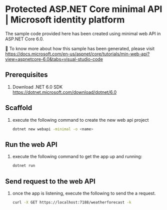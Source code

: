 # Protected ASP.NET Core minimal API | Microsoft identity platform

The sample code provided here has been created using minimal web API in ASP.NET Core 6.0.

:link: To know more about how this sample has been generated, please visit https://docs.microsoft.com/en-us/aspnet/core/tutorials/min-web-api?view=aspnetcore-6.0&tabs=visual-studio-code

## Prerequisites

1. Download .NET 6.0 SDK https://dotnet.microsoft.com/download/dotnet/6.0

## Scaffold

1. execute the following command to create the new web api project

   ```bash
   dotnet new webapi -minimal -o <name>
   ```

## Run the web API

1. execute the following command to get the app up and running:

   ```bash
   dotnet run
   ```

## Send request to the web API

1. once the app is listening, execute the following to send the a request.

   ```bash
   curl -X GET https://localhost:7188/weatherforecast -k
   ```

